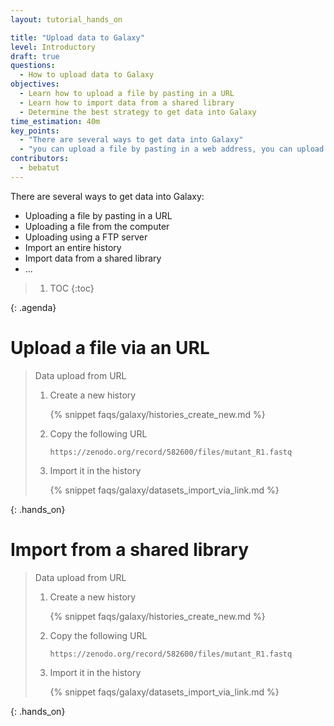 ```yaml
---
layout: tutorial_hands_on

title: "Upload data to Galaxy"
level: Introductory
draft: true
questions:
  - How to upload data to Galaxy
objectives:
  - Learn how to upload a file by pasting in a URL
  - Learn how to import data from a shared library
  - Determine the best strategy to get data into Galaxy
time_estimation: 40m
key_points:
  - "There are several ways to get data into Galaxy"
  - "you can upload a file by pasting in a web address, you can upload a file from your computer, and you can import an entire history."
contributors:
  - bebatut
---
```



There are several ways to get data into Galaxy:
- Uploading a file by pasting in a URL
- Uploading a file from the computer
- Uploading using a FTP server
- Import an entire history
- Import data from a shared library
- ...

> <agenda-title></agenda-title>
> 1. TOC
> {:toc}
>
{: .agenda}

# Upload a file via an URL

> <hands-on-title>Data upload from URL</hands-on-title>
>
> 1. Create a new history
>
>    {% snippet faqs/galaxy/histories_create_new.md %}
>
> 2. Copy the following URL
>
>    ```
>    https://zenodo.org/record/582600/files/mutant_R1.fastq
>    ````
>
> 3. Import it in the history
>
>    {% snippet faqs/galaxy/datasets_import_via_link.md %}
>
{: .hands_on}

# Import from a shared library

> <hands-on-title>Data upload from URL</hands-on-title>
>
> 1. Create a new history
>
>    {% snippet faqs/galaxy/histories_create_new.md %}
>
> 2. Copy the following URL
>
>    ```
>    https://zenodo.org/record/582600/files/mutant_R1.fastq
>    ````
>
> 3. Import it in the history
>
>    {% snippet faqs/galaxy/datasets_import_via_link.md %}
>
{: .hands_on}
